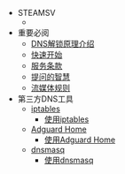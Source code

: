 <!-- _sidebar.md -->
* STEAMSV
  * [](README.md)
* 重要必阅
  * [DNS解锁原理介绍](principle.md)
  * [快速开始](quickstart.md)
  * [服务条款](tos.md)
  * [提问的智慧](two.md)
  * [流媒体规则](rule.md)
* 第三方DNS工具
  * [iptables](appdoc/iptablesdoc.md)
    * [使用iptables](example/iptables.md)
  * [Adguard Home](/appdoc/adguardhomedoc.md)
    * [使用Adguard Home](example/adguardhome.md)
  * [dnsmasq](appdoc/dnsmasqdoc.md)
    * [使用dnsmasq](example/dnsmasq.md)